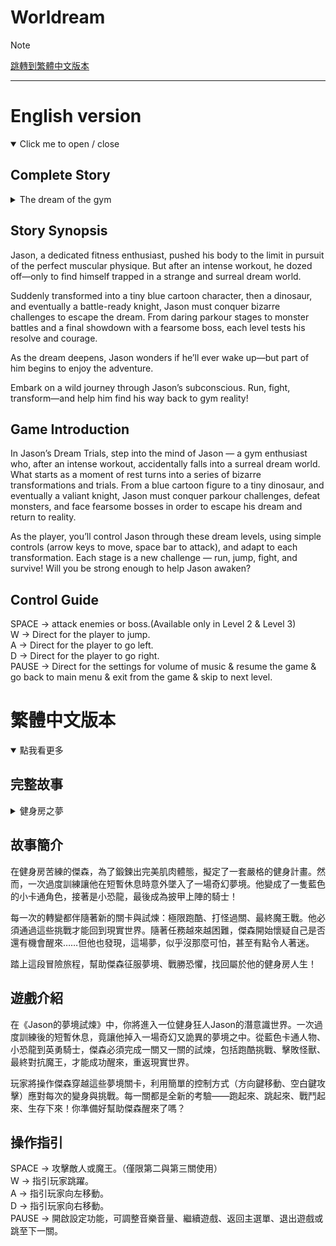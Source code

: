 # Worldream
> [!NOTE]
> <a href="#繁體中文">跳轉到繁體中文版本</a>

* * * 

# English version
<details open>
<summary>Click me to open / close </summary>

## Complete Story
<details>
<summary>The dream of the gym</summary>
 
>  Jason was working out hard at the gym. His goal was to become super strong and have a body full of muscles. To achieve this, he made a detailed workout plan. However, because he had trained for too long the day before, he suddenly felt extremely tired today—his body was fatigued, and he even felt a bit dizzy. So, he decided to take a short rest.

> But unexpectedly, he transformed into a small, blue, cartoon character! That’s when he realized—was he trapped in a dream?

> Suddenly, a mischievous-looking little figure appeared and told him he had to complete a parkour level using the arrow keys to move. Only then could he wake up. Jason quickly understood that he had to finish the level fast, or people at the gym might think he had died.

> He passed the level and reached the end successfully. Just as he was relieved and thought he had barely survived the first challenge, he didn’t wake up as he had hoped. Instead, he felt his body becoming more and more tingly—then realized he had turned into a little dinosaur!

> “When will I finally get out of here?” he thought.

> Just then, that evil smile appeared once more. This time, the task was to defeat all the monsters before reaching the goal. He had to use the arrow keys and the space bar to attack. He completed the level again, and his mood lifted—he thought, “This time I’ll really be able to get out!”

> But then, a tattooed, fierce-looking man appeared and said, “I give you my full respect. You passed the two trials I prepared for you. But now, you must defeat me to wake up.”

> Jason was no longer surprised. After being tricked twice, he was curious what his new form would be. This time, he had turned into a knight. “If I’m a knight,” he thought, “then I’m meant to defeat the final boss!”

> When he defeated the boss, the screen suddenly lit up and played a video left by the boss himself—he knew he would be defeated eventually. The video showed the boss in agony.

> After watching the video, Jason laughed uncontrollably. Not only had he beaten the final boss, but he could finally return to reality.

> Looking back at all the terrifying things he had experienced, Jason was still in disbelief. But at the same time, he actually enjoyed being a knight and defeating the demon lord. Now, back in the real world, he continued his workout plan once more.

</details>

## Story Synopsis
Jason, a dedicated fitness enthusiast, pushed his body to the limit in pursuit of the perfect muscular physique. But after an intense workout, he dozed off—only to find himself trapped in a strange and surreal dream world.

Suddenly transformed into a tiny blue cartoon character, then a dinosaur, and eventually a battle-ready knight, Jason must conquer bizarre challenges to escape the dream. From daring parkour stages to monster battles and a final showdown with a fearsome boss, each level tests his resolve and courage.

As the dream deepens, Jason wonders if he’ll ever wake up—but part of him begins to enjoy the adventure.

Embark on a wild journey through Jason’s subconscious. Run, fight, transform—and help him find his way back to gym reality!

## Game Introduction

In Jason’s Dream Trials, step into the mind of Jason — a gym enthusiast who, after an intense workout, accidentally falls into a surreal dream world. What starts as a moment of rest turns into a series of bizarre transformations and trials. From a blue cartoon figure to a tiny dinosaur, and eventually a valiant knight, Jason must conquer parkour challenges, defeat monsters, and face fearsome bosses in order to escape his dream and return to reality.

As the player, you’ll control Jason through these dream levels, using simple controls (arrow keys to move, space bar to attack), and adapt to each transformation. Each stage is a new challenge — run, jump, fight, and survive! Will you be strong enough to help Jason awaken?

## Control Guide
SPACE → attack enemies or boss.(Available only in Level 2 & Level 3)<br>
W → Direct for the player to jump.<br>
A → Direct for the player to go left.<br>
D → Direct for the player to go right.<br>
PAUSE → Direct for the settings for volume of music & resume the game & go back to main menu & exit from the game & skip to next level.

# 繁體中文版本
<details  open>
<summary>點我看更多</summary>

## 完整故事
<details>
<summary>健身房之夢</summary>

> Jason正在健身房努力鍛鍊，他的目標是變得非常強壯，擁有一副充滿肌肉的身體。為了達成這個目標，他制定了一套詳細的健身計畫，然而，由於前一天鍛鍊得太久，他今天突然感到極度疲憊——全身無力，甚至有點頭暈，所以，他決定稍微休息一下。

> 但沒想到，他竟然變成了一個藍色的小卡通角色！這時他才驚覺——自己是不是被困在夢裡了？

> 突然，一個看起來頑皮又帶點邪惡的小傢伙出現，告訴他必須完成一個跑酷關卡，使用方向鍵來移動，才能從夢中醒來。Jason立刻意識到，他必須盡快完成這個關卡，不然健身房裡的人可能會以為他死了。

> 他成功通過了這個關卡，順利抵達終點。就在他鬆了一口氣，以為自己總算撐過了第一道挑戰時，他卻並沒有如願醒來。反而，他感覺自己的身體越來越刺癢——然後他發現自己竟然變成了一隻小恐龍！

> 「我到底什麼時候才能離開這裡啊？」他心想。

> 就在這時，那張邪惡的笑容又再次出現。這一次，他的任務是要在到達終點之前擊敗所有的怪物。他必須使用方向鍵和空白鍵來進行攻擊。他再次順利通關，心情也頓時開朗起來——他想：「這次我真的可以出去了吧！」

> 沒想到，一個全身刺青、面容兇狠的男人出現了，對他說：「我給你滿滿的尊重，畢竟你通過了我為你設下的兩道考驗。但現在，你必須擊敗我，才能真正從夢中醒來。」

> 這次傑森已經不再驚訝。被騙了兩次之後，他反而開始好奇，這次自己會變成什麼模樣。結果，他變成了一位騎士。「既然我成了騎士，」他心想，「那我就該打敗魔王！」

> 當他成功打敗魔王時，螢幕突然亮起，播出了一段魔王留下的影片——因為魔王知道自己終究會被打敗。影片中展示了魔王痛苦的神情。

> 看完整段影片後，傑森忍不住大笑。他不僅打敗了最終魔王，也終於可以回到現實世界了。

> 回想起一路上經歷的種種驚險與恐怖，傑森依然感到不可思議。但同時，他其實也挺享受當騎士、挑戰魔王的過程。而現在，回到現實的他，又重新開始了自己的健身計畫。
</details>

## 故事簡介

在健身房苦練的傑森，為了鍛鍊出完美肌肉體態，擬定了一套嚴格的健身計畫。然而，一次過度訓練讓他在短暫休息時意外墜入了一場奇幻夢境。他變成了一隻藍色的小卡通角色，接著是小恐龍，最後成為披甲上陣的騎士！

每一次的轉變都伴隨著新的關卡與試煉：極限跑酷、打怪過關、最終魔王戰。他必須通過這些挑戰才能回到現實世界。隨著任務越來越困難，傑森開始懷疑自己是否還有機會醒來……但他也發現，這場夢，似乎沒那麼可怕，甚至有點令人著迷。

踏上這段冒險旅程，幫助傑森征服夢境、戰勝恐懼，找回屬於他的健身房人生！

## 遊戲介紹

在《Jason的夢境試煉》中，你將進入一位健身狂人Jason的潛意識世界。一次過度訓練後的短暫休息，竟讓他掉入一場奇幻又詭異的夢境之中。從藍色卡通人物、小恐龍到英勇騎士，傑森必須完成一關又一關的試煉，包括跑酷挑戰、擊敗怪獸、最終對抗魔王，才能成功醒來，重返現實世界。

玩家將操作傑森穿越這些夢境關卡，利用簡單的控制方式（方向鍵移動、空白鍵攻擊）應對每次的變身與挑戰。每一關都是全新的考驗——跑起來、跳起來、戰鬥起來、生存下來！你準備好幫助傑森醒來了嗎？

## 操作指引

SPACE → 攻擊敵人或魔王。（僅限第二與第三關使用）<br>
W → 指引玩家跳躍。<br>
A → 指引玩家向左移動。<br>
D → 指引玩家向右移動。<br>
PAUSE → 開啟設定功能，可調整音樂音量、繼續遊戲、返回主選單、退出遊戲或跳至下一關。
